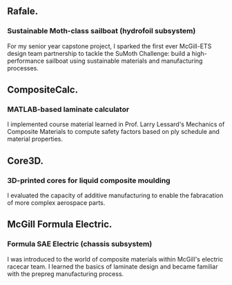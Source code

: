 ## Rafale.
### Sustainable Moth-class sailboat (hydrofoil subsystem)
For my senior year capstone project, I sparked the first ever McGill-ETS design team partnership to tackle the SuMoth Challenge: build a high-performance sailboat using sustainable materials and manufacturing processes. 

## CompositeCalc.
### MATLAB-based laminate calculator
I implemented course material learned in Prof. Larry Lessard's Mechanics of Composite Materials to compute safety factors based on ply schedule and material properties. 

## Core3D.
### 3D-printed cores for liquid composite moulding
I evaluated the capacity of additive manufacturing to enable the fabracation of more complex aerospace parts. 

## McGill Formula Electric.
### Formula SAE Electric (chassis subsystem)
I was introduced to the world of composite materials within McGill's electric racecar team. I learned the basics of laminate design and became familiar with the prepreg manufacturing process.  
